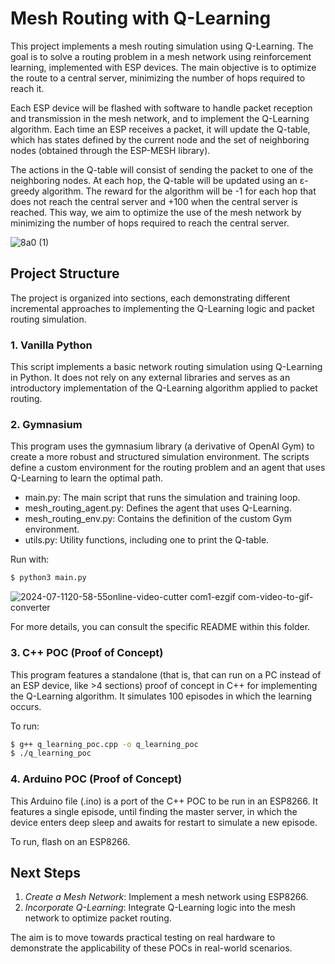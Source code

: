 # Mesh Routing with Q-Learning

This project implements a mesh routing simulation using Q-Learning. The goal is to solve a routing problem in a mesh network using reinforcement learning, implemented with ESP devices. The main objective is to optimize the route to a central server, minimizing the number of hops required to reach it.

Each ESP device will be flashed with software to handle packet reception and transmission in the mesh network, and to implement the Q-Learning algorithm. Each time an ESP receives a packet, it will update the Q-table, which has states defined by the current node and the set of neighboring nodes (obtained through the ESP-MESH library).

The actions in the Q-table will consist of sending the packet to one of the neighboring nodes. At each hop, the Q-table will be updated using an ε-greedy algorithm. The reward for the algorithm will be -1 for each hop that does not reach the central server and +100 when the central server is reached. This way, we aim to optimize the use of the mesh network by minimizing the number of hops required to reach the central server.

![8a0 (1)](https://github.com/user-attachments/assets/06467555-cd01-4b8c-bec0-57996327c314)


## Project Structure

The project is organized into sections, each demonstrating different incremental approaches to implementing the Q-Learning logic and packet routing simulation.

### 1. Vanilla Python
This script implements a basic network routing simulation using Q-Learning in Python. It does not rely on any external libraries and serves as an introductory implementation of the Q-Learning algorithm applied to packet routing.

### 2. Gymnasium
This program uses the gymnasium library (a derivative of OpenAI Gym) to create a more robust and structured simulation environment. The scripts define a custom environment for the routing problem and an agent that uses Q-Learning to learn the optimal path.

- main.py: The main script that runs the simulation and training loop.
- mesh_routing_agent.py: Defines the agent that uses Q-Learning.
- mesh_routing_env.py: Contains the definition of the custom Gym environment.
- utils.py: Utility functions, including one to print the Q-table.

Run with:
```bash
$ python3 main.py
```

![2024-07-1120-58-55online-video-cutter com1-ezgif com-video-to-gif-converter](https://github.com/user-attachments/assets/8c051953-d5f7-49ff-8958-199edd62eedd)


For more details, you can consult the specific README within this folder.

### 3. C++ POC (Proof of Concept)
This program features a standalone (that is, that can run on a PC instead of an ESP device, like >4 sections) proof of concept in C++ for implementing the Q-Learning algorithm. It simulates 100 episodes in which the learning occurs. 

To run:
```bash
$ g++ q_learning_poc.cpp -o q_learning_poc
$ ./q_learning_poc
```

### 4. Arduino POC (Proof of Concept)
This Arduino file (.ino) is a port of the C++ POC to be run in an ESP8266. It features a single episode, until finding the master server, in which the device enters deep sleep and awaits for restart to simulate a new episode.

To run, flash on an ESP8266.

## Next Steps
 
 1. *Create a Mesh Network*: Implement a mesh network using ESP8266.
 2. *Incorporate Q-Learning*: Integrate Q-Learning logic into the mesh network to optimize packet routing.
 
The aim is to move towards practical testing on real hardware to demonstrate the applicability of these POCs in real-world scenarios.
